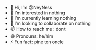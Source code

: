 - 👋 Hi, I’m @NeyNess
- 👀 I’m interested in nothing
- 🌱 I’m currently learning nothing
- 💞️ I’m looking to collaborate on nothing
- 📫 How to reach me : dont
- 😄 Pronouns: he/him
- ⚡ Fun fact: pine ton oncle

<!---
NeyNess/NeyNess is a ✨ special ✨ repository because its `README.md` (this file) appears on your GitHub profile.
You can click the Preview link to take a look at your changes.
--->

